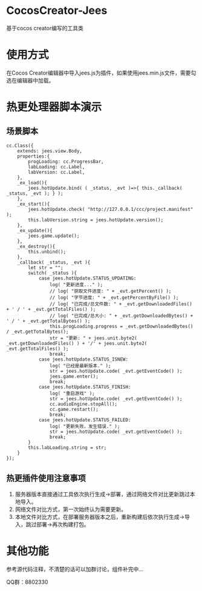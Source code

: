 # CocosCreator-Jees
基于cocos creator编写的工具类

# 使用方式
在Cocos Creator编辑器中导入jees.js为插件，如果使用jees.min.js文件，需要勾选在编辑器中加载。

# 热更处理器脚本演示
## 场景脚本
```
cc.Class({
	extends: jees.view.Body,
	properties:{
		progLoading: cc.ProgressBar,
		labLoading: cc.Label,
		labVersion: cc.Label,
	},
	_ex_load(){
		jees.hotUpdate.bind( ( _status, _evt )=>{ this._callback( _status, _evt ); } );
	},
	_ex_start(){
		jees.hotUpdate.check( "http://127.0.0.1/ccc/project.manifest" );
		this.labVersion.string = jees.hotUpdate.version();
	},
	_ex_update(){
		jees.game.update();
	},
	_ex_destroy(){
		this.unbind();
	},
	_callback( _status, _evt ){
		let str = "";
		switch( _status ){
			case jees.hotUpdate.STATUS_UPDATING:
				log( "更新进度..." );
				// log( "获取文件进度: " + _evt.getPercent() );
				// log( "字节进度: " + _evt.getPercentByFile() );
				// log( "已完成/总文件数: " + _evt.getDownloadedFiles() + ' / ' + _evt.getTotalFiles() );
				// log( "已完成/总大小: " + _evt.getDownloadedBytes() + ' / ' + _evt.getTotalBytes() );
				this.progLoading.progress = _evt.getDownloadedBytes() / _evt.getTotalBytes();
				str = "更新: " + jees.unit.byte2( _evt.getDownloadedFiles() ) + '/' + jees.unit.byte2( _evt.getTotalFiles() );
				break;
			case jees.hotUpdate.STATUS_ISNEW: 
				log( "已经是最新版本." );
				str = jees.hotUpdate.code( _evt.getEventCode() );
				jees.game.enter();
				break;
			case jees.hotUpdate.STATUS_FINISH:
				log( "重启游戏" );
				str = jees.hotUpdate.code( _evt.getEventCode() );
				cc.audioEngine.stopAll();
				cc.game.restart();
				break;
			case jees.hotUpdate.STATUS_FAILED:
				log( "更新失败，发生错误." );
				str = jees.hotUpdate.code( _evt.getEventCode() );
				break;
		}
		this.labLoading.string = str;
	}
});
```
## 热更插件使用注意事项
1. 服务器版本直接通过工具依次执行生成->部署，通过网络文件对比更新跳过本地导入。
2. 网络文件对比方式，第一次始终认为需要更新。
3. 本地文件对比方式，在部署服务器版本之后，重新构建后依次执行生成->导入，跳过部署->再次构建打包。

# 其他功能
参考源代码注释，不清楚的话可以加群讨论，组件补完中...

 QQ群：8802330